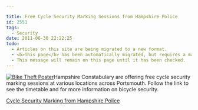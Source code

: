 ```yaml
---

title: Free Cycle Security Marking Sessions from Hampshire Police
id: 2551
tags:
  - Security
date: 2011-06-30 22:22:25
todo:
  - Articles on this site are being migrated to a new format.
  - <b>This page</b> has been automatically migrated, but requires a manual check-&amp;-tune to ensure the format and links all work as expected.
  - This message will remain on this page until it has been checked.
---
```


[![Bike Theft Poster](http://www.pompeybug.co.uk/wp-content/uploads/2011/06/BikeTheftPoster-150x150.jpg "Bike Theft Poster")](http://www.pompeybug.co.uk/wp-content/uploads/2011/06/BikeTheftPoster.jpg)Hampshire Constabulary are offering free cycle security marking sessions at various locations across Portsmouth. Follow the link to see the timetable and for more information on bicycle security.

[Cycle Security Marking from Hampshire Police](http://www.hampshire.police.uk/Internet/localpolicing/portsmouth/Portsmouth+Cycle+Security+Marking.htm "Free cycle security marking sessions from Hampshire Police")